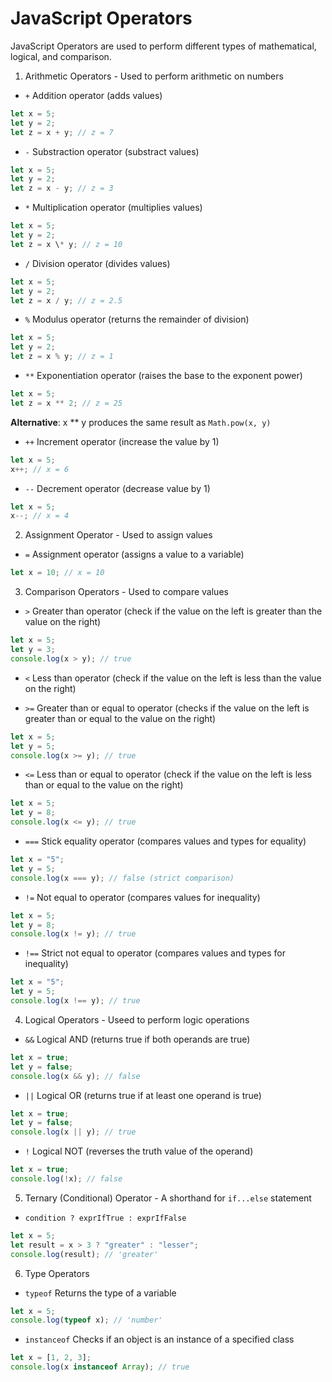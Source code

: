 # JavaScript Operators

JavaScript Operators are used to perform different types of mathematical, logical, and comparison.

1.  Arithmetic Operators - Used to perform arithmetic on numbers

- `+` Addition operator (adds values)

```javascript
let x = 5;
let y = 2;
let z = x + y; // z = 7
```

- `-` Substraction operator (substract values)

```javascript
let x = 5;
let y = 2;
let z = x - y; // z = 3
```

- `*` Multiplication operator (multiplies values)

```javascript
let x = 5;
let y = 2;
let z = x \* y; // z = 10
```

- `/` Division operator (divides values)

```javascript
let x = 5;
let y = 2;
let z = x / y; // z = 2.5
```

- `%` Modulus operator (returns the remainder of division)

```javascript
let x = 5;
let y = 2;
let z = x % y; // z = 1
```

- `**` Exponentiation operator (raises the base to the exponent power)

```javascript
let x = 5;
let z = x ** 2; // z = 25
```

**Alternative**: x \*\* y produces the same result as `Math.pow(x, y)`

- `++` Increment operator (increase the value by 1)

```javascript
let x = 5;
x++; // x = 6
```

- `--` Decrement operator (decrease value by 1)

```javascript
let x = 5;
x--; // x = 4
```

2. Assignment Operator - Used to assign values

- `=` Assignment operator (assigns a value to a variable)

```javascript
let x = 10; // x = 10
```

3. Comparison Operators - Used to compare values

- `>` Greater than operator (check if the value on the left is greater than the value on the right)

```javascript
let x = 5;
let y = 3;
console.log(x > y); // true
```

- `<` Less than operator (check if the value on the left is less than the value on the right)

- `>=` Greater than or equal to operator (checks if the value on the left is greater than or equal to the value on the right)

```javascript
let x = 5;
let y = 5;
console.log(x >= y); // true
```

- `<=` Less than or equal to operator (check if the value on the left is less than or equal to the value on the right)

```javascript
let x = 5;
let y = 8;
console.log(x <= y); // true
```

- `===` Stick equality operator (compares values and types for equality)

```javascript
let x = "5";
let y = 5;
console.log(x === y); // false (strict comparison)
```

- `!=` Not equal to operator (compares values for inequality)

```javascript
let x = 5;
let y = 8;
console.log(x != y); // true
```

- `!==` Strict not equal to operator (compares values and types for inequality)

```javascript
let x = "5";
let y = 5;
console.log(x !== y); // true
```

4. Logical Operators - Useed to perform logic operations

- `&&` Logical AND (returns true if both operands are true)

```javascript
let x = true;
let y = false;
console.log(x && y); // false
```

- `||` Logical OR (returns true if at least one operand is true)

```javascript
let x = true;
let y = false;
console.log(x || y); // true
```

- `!` Logical NOT (reverses the truth value of the operand)

```javascript
let x = true;
console.log(!x); // false
```

5. Ternary (Conditional) Operator - A shorthand for `if...else` statement

- `condition ? exprIfTrue : exprIfFalse`

```javascript
let x = 5;
let result = x > 3 ? "greater" : "lesser";
console.log(result); // 'greater'
```

6. Type Operators

- `typeof` Returns the type of a variable

```javascript
let x = 5;
console.log(typeof x); // 'number'
```

- `instanceof` Checks if an object is an instance of a specified class

```javascript
let x = [1, 2, 3];
console.log(x instanceof Array); // true
```
